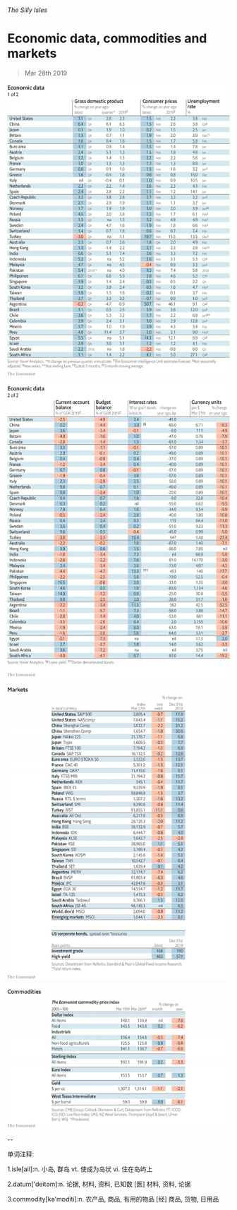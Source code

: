 ###### The Silly Isles

# Economic data, commodities and markets 

> Mar 28th 2019 

![image](images/20190330_int101.png) 

![image](images/20190330_int102.png) 

![image](images/20190330_int201.png) 

![image](images/20190330_int401.png) 

-- 

 单词注释:

1.isle[ail]:n. 小岛, 群岛 vt. 使成为岛状 vi. 住在岛屿上 

2.datum['deitәm]:n. 论据, 材料, 资料, 已知数 [医] 材料, 资料, 论据 

3.commodity[kә'mɒditi]:n. 农产品, 商品, 有用的物品 [经] 商品, 货物, 日用品 

